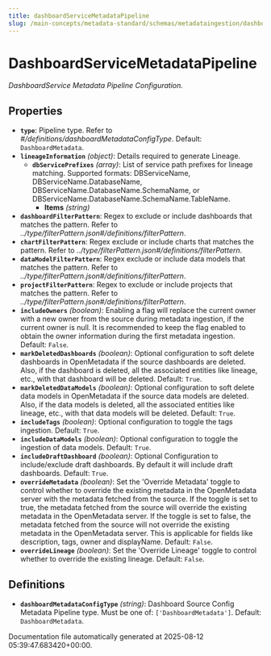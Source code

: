 ```yaml
---
title: dashboardServiceMetadataPipeline
slug: /main-concepts/metadata-standard/schemas/metadataingestion/dashboardservicemetadatapipeline
---
```


# DashboardServiceMetadataPipeline

*DashboardService Metadata Pipeline Configuration.*

## Properties

- **`type`**: Pipeline type. Refer to *#/definitions/dashboardMetadataConfigType*. Default: `DashboardMetadata`.
- **`lineageInformation`** *(object)*: Details required to generate Lineage.
  - **`dbServicePrefixes`** *(array)*: List of service path prefixes for lineage matching. Supported formats: DBServiceName, DBServiceName.DatabaseName, DBServiceName.DatabaseName.SchemaName, or DBServiceName.DatabaseName.SchemaName.TableName.
    - **Items** *(string)*
- **`dashboardFilterPattern`**: Regex to exclude or include dashboards that matches the pattern. Refer to *../type/filterPattern.json#/definitions/filterPattern*.
- **`chartFilterPattern`**: Regex exclude or include charts that matches the pattern. Refer to *../type/filterPattern.json#/definitions/filterPattern*.
- **`dataModelFilterPattern`**: Regex exclude or include data models that matches the pattern. Refer to *../type/filterPattern.json#/definitions/filterPattern*.
- **`projectFilterPattern`**: Regex to exclude or include projects that matches the pattern. Refer to *../type/filterPattern.json#/definitions/filterPattern*.
- **`includeOwners`** *(boolean)*: Enabling a flag will replace the current owner with a new owner from the source during metadata ingestion, if the current owner is null. It is recommended to keep the flag enabled to obtain the owner information during the first metadata ingestion. Default: `False`.
- **`markDeletedDashboards`** *(boolean)*: Optional configuration to soft delete dashboards in OpenMetadata if the source dashboards are deleted. Also, if the dashboard is deleted, all the associated entities like lineage, etc., with that dashboard will be deleted. Default: `True`.
- **`markDeletedDataModels`** *(boolean)*: Optional configuration to soft delete data models in OpenMetadata if the source data models are deleted. Also, if the data models is deleted, all the associated entities like lineage, etc., with that data models will be deleted. Default: `True`.
- **`includeTags`** *(boolean)*: Optional configuration to toggle the tags ingestion. Default: `True`.
- **`includeDataModels`** *(boolean)*: Optional configuration to toggle the ingestion of data models. Default: `True`.
- **`includeDraftDashboard`** *(boolean)*: Optional Configuration to include/exclude draft dashboards. By default it will include draft dashboards. Default: `True`.
- **`overrideMetadata`** *(boolean)*: Set the 'Override Metadata' toggle to control whether to override the existing metadata in the OpenMetadata server with the metadata fetched from the source. If the toggle is set to true, the metadata fetched from the source will override the existing metadata in the OpenMetadata server. If the toggle is set to false, the metadata fetched from the source will not override the existing metadata in the OpenMetadata server. This is applicable for fields like description, tags, owner and displayName. Default: `False`.
- **`overrideLineage`** *(boolean)*: Set the 'Override Lineage' toggle to control whether to override the existing lineage. Default: `False`.
## Definitions

- **`dashboardMetadataConfigType`** *(string)*: Dashboard Source Config Metadata Pipeline type. Must be one of: `['DashboardMetadata']`. Default: `DashboardMetadata`.


Documentation file automatically generated at 2025-08-12 05:39:47.683420+00:00.
